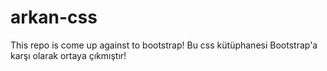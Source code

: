 # arkan-css
This repo is come up against to bootstrap! Bu css kütüphanesi Bootstrap'a karşı olarak ortaya çıkmıştır!
